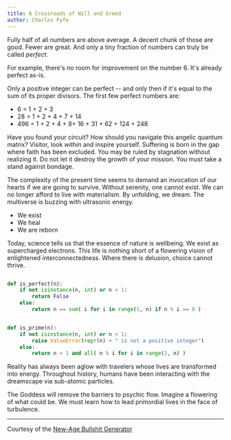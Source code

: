 ```yaml
---
title: A Crossroads of Will and Greed
author: Charles Fyfe
---
```


Fully half of all numbers are above average. A decent chunk of those are good. Fewer are great. And only a tiny fraction of numbers can truly be called *perfect*.




For example, there's no room for improvement on the number 6. It's already perfect as-is.

Only a positive integer can be perfect -- and only then if it's equal to the sum of its proper divisors. The first few perfect numbers are:

- 6 = 1 + 2 + 3
- 28 = 1 + 2 + 4 + 7 + 14
- 496 = 1 + 2 + 4 + 8+ 16 + 31 + 62 + 124 + 248






Have you found your circuit? How should you navigate this angelic quantum matrix? Visitor, look *within* and inspire yourself. Suffering is born in the gap where faith has been excluded. You may be ruled by stagnation without realizing it. Do not let it destroy the growth of your mission. You must take a stand against bondage.

The complexity of the present time seems to demand an invocation of our hearts if we are going to survive. Without serenity, one cannot exist. We can no longer afford to live with materialism. By unfolding, we dream. The multiverse is buzzing with ultrasonic energy.

- We exist
- We heal
- We are reborn

Today, science tells us that the essence of nature is wellbeing. We exist as supercharged electrons. This life is nothing short of a flowering vision of enlightened interconnectedness. Where there is delusion, choice cannot thrive.

```python

def is_perfect(n):
    if not isinstance(n, int) or n < 1:
        return False
    else:
        return n == sum( i for i in range(1, n) if n % i == 0 )


def is_prime(n):
    if not isinstance(n, int) or n < 1:
        raise ValueError(repr(n) + " is not a positive integer")
    else:
        return n > 1 and all( n % i for i in range(2, n) )
```

Reality has always been aglow with travelers whose lives are transformed into energy. Throughout history, humans have been interacting with the dreamscape via sub-atomic particles.

The Goddess will remove the barriers to psychic flow. Imagine a flowering of what could be. We must learn how to lead primordial lives in the face of turbulence.

---

Courtesy of the [New-Age Bullshit Generator](https://sebpearce.com/bullshit/)
